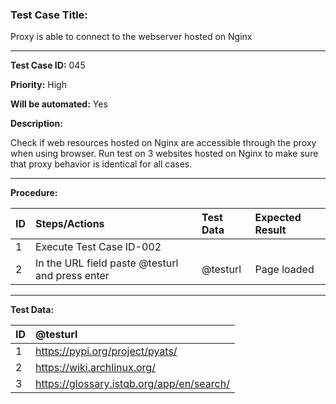 
### Test Case Title: ###

 Proxy is able to connect to the webserver hosted on Nginx								

---

**Test Case ID:** 045

**Priority:** High

**Will be automated:** Yes

**Description:**

Check if web resources hosted on Nginx are accessible through the proxy when using browser. Run test on 3 websites hosted on Nginx to make sure that proxy behavior is identical for all cases. 

---

**Procedure:**


|      ID       | Steps/Actions |  Test Data  | Expected Result |
| :------------ |:--------------| :---------- | :-------------- |
|       1       | Execute Test Case ID-002 |  |  |
|       2       | In the URL field paste @testurl and press enter | @testurl | Page loaded |


---

**Test Data:**

|      ID       | @testurl |
| :------------ |:------|
|       1       | https://pypi.org/project/pyats/ | 
|       2       | https://wiki.archlinux.org/  | 
|       3       | https://glossary.istqb.org/app/en/search/  |


   
    


